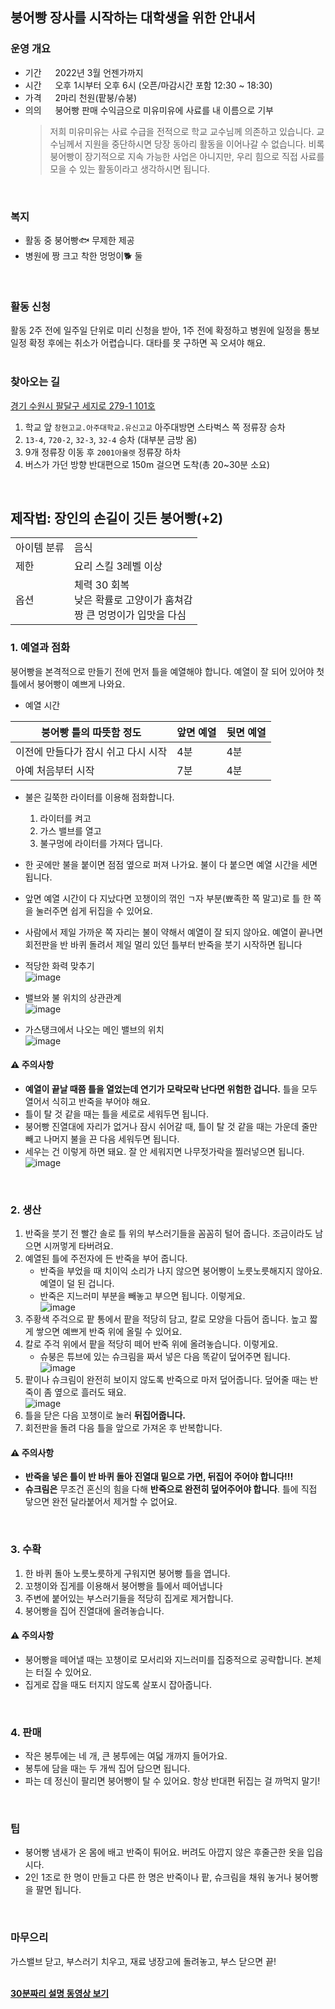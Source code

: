 ## 붕어빵 장사를 시작하는 대학생을 위한 안내서
### 운영 개요
- 기간 &emsp; 2022년 3월 언젠가까지
- 시간 &emsp; 오후 1시부터 오후 6시 (오픈/마감시간 포함 12:30 ~ 18:30)
- 가격 &emsp; 2마리 천원(팥붕/슈붕)
- 의의 &emsp; 붕어빵 판매 수익금으로 미유미유에 사료를 내 이름으로 기부  
    > 저희 미유미유는 사료 수급을 전적으로 학교 교수님께 의존하고 있습니다. 교수님께서 지원을 중단하시면 당장 동아리 활동을 이어나갈 수 없습니다. 비록 붕어빵이 장기적으로 지속 가능한 사업은 아니지만, 우리 힘으로 직접 사료를 모을 수 있는 활동이라고 생각하시면 됩니다.
<br>

### 복지
- 활동 중 붕어빵🐟 무제한 제공
- 병원에 짱 크고 착한 멍멍이🐕 둘
<br>

### 활동 신청
활동 2주 전에 일주일 단위로 미리 신청을 받아, 1주 전에 확정하고 병원에 일정을 통보  
일정 확정 후에는 취소가 어렵습니다. 대타를 못 구하면 꼭 오셔야 해요.  
<br>

### 찾아오는 길
[경기 수원시 팔달구 세지로 279-1 101호](http://naver.me/FLBRrmL7)  
1. 학교 앞 `창현고교.아주대학교.유신고교` 아주대방면 스타벅스 쪽 정류장 승차
2. `13-4`, `720-2`, `32-3`, `32-4` 승차 (대부분 금방 옴)
3. 9개 정류장 이동 후 `2001아울렛` 정류장 하차
4. 버스가 가던 방향 반대편으로 150m 걸으면 도착(총 20~30분 소요)
<br>

## 제작법: 장인의 손길이 깃든 붕어빵(+2)
| | |
|---|---|
|아이템 분류|음식|
|제한|요리 스킬 3레벨 이상|
|옵션|체력 30 회복<br>낮은 확률로 고양이가 훔쳐감<br>짱 큰 멍멍이가 입맛을 다심|

### 1. 예열과 점화
붕어빵을 본격적으로 만들기 전에 먼저 틀을 예열해야 합니다. 예열이 잘 되어 있어야 첫 틀에서 붕어빵이 예쁘게 나와요.  

* 예열 시간  

|붕어빵 틀의 따뜻함 정도|앞면 예열|뒷면 예열|
|---|---|---|
|이전에 만들다가 잠시 쉬고 다시 시작|4분|4분|
|아예 처음부터 시작|7분|4분|

* 불은 길쭉한 라이터를 이용해 점화합니다.  
    1. 라이터를 켜고
    2. 가스 밸브를 열고
    3. 불구멍에 라이터를 가져다 댑니다.  

* 한 곳에만 불을 붙이면 점점 옆으로 퍼져 나가요. 불이 다 붙으면 예열 시간을 세면 됩니다.
* 앞면 예열 시간이 다 지났다면 꼬챙이의 꺾인 ㄱ자 부분(뾰족한 쪽 말고)로 틀 한 쪽을 눌러주면 쉽게 뒤집을 수 있어요.
* 사람에서 제일 가까운 쪽 자리는 불이 약해서 예열이 잘 되지 않아요. 예열이 끝나면 회전판을 반 바퀴 돌려서 제일 멀리 있던 틀부터 반죽을 붓기 시작하면 됩니다

* 적당한 화력 맞추기  
![image](https://user-images.githubusercontent.com/17094868/143977545-92108c65-385c-4478-b215-149ebb1c3c88.png)

* 밸브와 불 위치의 상관관계  
![image](https://user-images.githubusercontent.com/17094868/143976969-ce48c0ee-6056-43c9-98c9-c4a2b8c05637.png)

* 가스탱크에서 나오는 메인 밸브의 위치  
![image](https://user-images.githubusercontent.com/17094868/143990126-d142b5c8-d827-4252-b44c-e8401a052820.png)


#### ⚠️ 주의사항
* **예열이 끝날 때쯤 틀을 열었는데 연기가 모락모락 난다면 위험한 겁니다.** 틀을 모두 열어서 식히고 반죽을 부어야 해요.
* 틀이 탈 것 같을 때는 틀을 세로로 세워두면 됩니다.
* 붕어빵 진열대에 자리가 없거나 잠시 쉬어갈 때, 틀이 탈 것 같을 때는 가운데 줄만 빼고 나머지 불을 끈 다음 세워두면 됩니다.
* 세우는 건 이렇게 하면 돼요. 잘 안 세워지면 나무젓가락을 찔러넣으면 됩니다.  
![image](https://user-images.githubusercontent.com/17094868/143990761-b2e5d158-06e5-4c29-a0cb-7e17664b8ba0.png)
<br>

### 2. 생산
1. 반죽을 붓기 전 빨간 솔로 틀 위의 부스러기들을 꼼꼼히 털어 줍니다. 조금이라도 남으면 시꺼멓게 타버려요.
2. 예열된 틀에 주전자에 든 반죽을 부어 줍니다.
    * 반죽을 부었을 때 치이익 소리가 나지 않으면 붕어빵이 노릇노릇해지지 않아요. 예열이 덜 된 겁니다.
    * 반죽은 지느러미 부분을 빼놓고 부으면 됩니다. 이렇게요.  
    ![image](https://user-images.githubusercontent.com/17094868/143994590-460f67e3-a1c1-4e21-99df-f9cd35816926.png)
3. 주황색 주걱으로 팥 통에서 팥을 적당히 담고, 칼로 모양을 다듬어 줍니다. 높고 짧게 쌓으면 예쁘게 반죽 위에 올릴 수 있어요.
4. 칼로 주걱 위에서 팥을 적당히 떼어 반죽 위에 올려놓습니다. 이렇게요.  
     * 슈붕은 튜브에 있는 슈크림을 짜서 넣은 다음 똑같이 덮어주면 됩니다.
![image](https://user-images.githubusercontent.com/17094868/143994874-bc06e656-691e-4c53-b967-d6d07acd5201.png)
5. 팥이나 슈크림이 완전히 보이지 않도록 반죽으로 마저 덮어줍니다. 덮어줄 때는 반죽이 좀 옆으로 흘러도 돼요.  
![image](https://user-images.githubusercontent.com/17094868/143994946-5c1aa75c-aaaa-4851-869d-081e41730f8e.png)
6. 틀을 닫은 다음 꼬챙이로 눌러 **뒤집어줍니다.**
7. 회전판을 돌려 다음 틀을 앞으로 가져온 후 반복합니다.

#### ⚠️ 주의사항
* **반죽을 넣은 틀이 반 바퀴 돌아 진열대 밑으로 가면, 뒤집어 주어야 합니다!!!**
* **슈크림은** 무조건 혼신의 힘을 다해 **반죽으로 완전히 덮어주어야 합니다**. 틀에 직접 닿으면 완전 달라붙어서 제거할 수 없어요.
<br>

### 3. 수확
1. 한 바퀴 돌아 노릇노릇하게 구워지면 붕어빵 틀을 엽니다.
2. 꼬챙이와 집게를 이용해서 붕어빵을 틀에서 떼어냅니다
3. 주변에 붙어있는 부스러기들을 적당히 집게로 제거합니다.
4. 붕어빵을 집어 진열대에 올려놓습니다.

#### ⚠️ 주의사항
* 붕어빵을 떼어낼 때는 꼬챙이로 모서리와 지느러미를 집중적으로 공략합니다. 본체는 터질 수 있어요.
* 집게로 잡을 때도 터지지 않도록 살포시 잡아줍니다.
<br>

### 4. 판매
* 작은 봉투에는 네 개, 큰 봉투에는 여덟 개까지 들어가요.
* 봉투에 담을 때는 두 개씩 집어 담으면 됩니다.
* 파는 데 정신이 팔리면 붕어빵이 탈 수 있어요. 항상 반대편 뒤집는 걸 까먹지 말기!
<br>

### 팁
* 붕어빵 냄새가 온 몸에 배고 반죽이 튀어요. 버려도 아깝지 않은 후줄근한 옷을 입읍시다.  
* 2인 1조로 한 명이 만들고 다른 한 명은 반죽이나 팥, 슈크림을 채워 놓거나 붕어빵을 팔면 됩니다.
<br>

### 마무으리
가스밸브 닫고, 부스러기 치우고, 재료 냉장고에 돌려놓고, 부스 닫으면 끝!  
<br>

**[30분짜리 설명 동영상 보기](https://youtu.be/WmuQuHV-yWc)**
